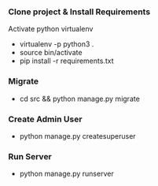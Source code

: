 ### Clone project & Install Requirements
Activate python virtualenv
* virtualenv -p python3 .
* source bin/activate
* pip install -r requirements.txt

### Migrate
* cd src && python manage.py migrate

### Create Admin User

* python manage.py createsuperuser

### Run Server
* python manage.py runserver
